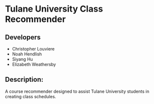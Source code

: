 

# Tulane University Class Recommender 

## Developers
- Christopher Louviere
- Noah Hendlish
- Siyang Hu
- Elizabeth Weathersby

## Description:
A course recommender designed to assist Tulane University students in creating class schedules.  
